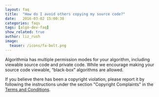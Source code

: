 ```yaml
---
layout: faq
title:  "How do I avoid others copying my source code?"
date:   2016-03-02 15:00:38
categories: faqs
tags: [algo-dev-faq]
show_related: true
author: liz_rush
image:
  teaser: /icons/fa-bolt.png
---
```


Algorithmia has multiple permission modes for your algorithm, including viewable source code and private code. While we encourage making your source code viewable, “black-box” algorithms are allowed.

If you believe there has been a copyright violation, please report it by following the instructions under the section "Copyright Complaints" in the [Terms and Conditions](https://algorithmia.com/terms).